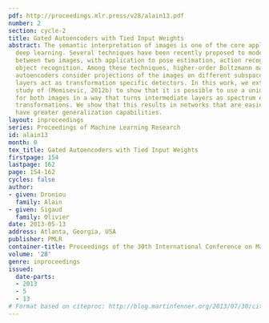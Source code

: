 ```yaml
---
pdf: http://proceedings.mlr.press/v28/alain13.pdf
number: 2
section: cycle-2
title: Gated Autoencoders with Tied Input Weights
abstract: The semantic interpretation of images is one of the core applications of
  deep learning. Several techniques have been recently proposed to model the relation
  between two images, with application to pose estimation, action recognition or invariant
  object recognition. Among these techniques, higher-order Boltzmann machines or relational
  autoencoders consider projections of the images on different subspaces and intermediate
  layers act as transformation specific detectors. In this work, we extend the mathematical
  study of (Memisevic, 2012b) to show that it is possible to use a unique projection
  for both images in a way that turns intermediate layers as spectrum encoders of
  transformations. We show that this results in networks that are easier to tune and
  have greater generalization capabilities.
layout: inproceedings
series: Proceedings of Machine Learning Research
id: alain13
month: 0
tex_title: Gated Autoencoders with Tied Input Weights
firstpage: 154
lastpage: 162
page: 154-162
cycles: false
author:
- given: Droniou
  family: Alain
- given: Sigaud
  family: Olivier
date: 2013-05-13
address: Atlanta, Georgia, USA
publisher: PMLR
container-title: Proceedings of the 30th International Conference on Machine Learning
volume: '28'
genre: inproceedings
issued:
  date-parts:
  - 2013
  - 5
  - 13
# Format based on citeproc: http://blog.martinfenner.org/2013/07/30/citeproc-yaml-for-bibliographies/
---
```


